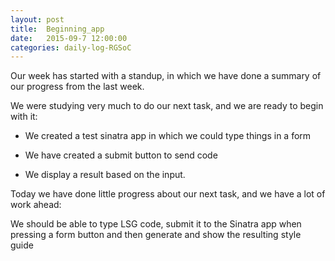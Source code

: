 ```yaml
---
layout: post
title:  Beginning_app
date:   2015-09-7 12:00:00
categories: daily-log-RGSoC
---
```

Our week has started with a standup, in which we have done a summary of our progress from the last week.

We were studying very much to do our next task, and we are ready to begin with it:

- We created a test sinatra app in which we could type things in a form

- We have created a submit button to send code

- We display a result based on the input.

Today we have done little progress about our next task, and we have a lot of work ahead:

We should be able to type LSG code, submit it to the Sinatra app when pressing a form button and then generate and show the resulting style guide
